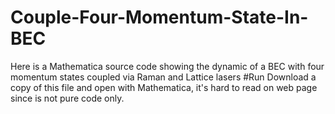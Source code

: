 # Couple-Four-Momentum-State-In-BEC
Here is a Mathematica source code showing the dynamic of  a BEC with four momentum states coupled via Raman and Lattice lasers
#Run
Download a copy of this file and open with Mathematica, it's hard to read on web page since is not pure code only.
